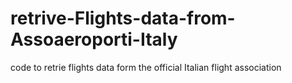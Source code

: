 # retrive-Flights-data-from-Assoaeroporti-Italy
code to retrie flights data form the official Italian flight association
